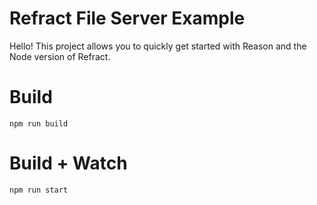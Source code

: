 # Refract File Server Example

Hello! This project allows you to quickly get started with Reason and the Node version of Refract. 

# Build
```
npm run build
```

# Build + Watch

```
npm run start
```
